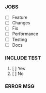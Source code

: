 ### JOBS
*[ ] Feature
*[ ] Changes
*[ ] Fix
*[ ] Performance
*[ ] Testing
*[ ] Docs

### INCLUDE TEST
1. [ ] Yes
2. [ ] No

### ERROR MSG
